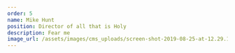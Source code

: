 ```yaml
---
order: 5
name: Mike Hunt
position: Director of all that is Holy
description: Fear me
image_url: /assets/images/cms_uploads/screen-shot-2019-08-25-at-12.29.18-am.png
---
```


